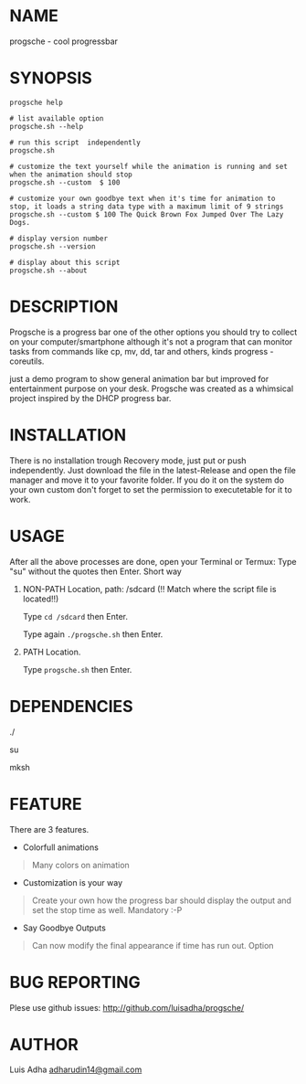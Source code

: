 # NAME

progsche - cool progressbar

# SYNOPSIS
    progsche help
    
    # list available option
    progsche.sh --help

    # run this script  independently
    progsche.sh

    # customize the text yourself while the animation is running and set when the animation should stop
    progsche.sh --custom  $ 100

    # customize your own goodbye text when it's time for animation to stop, it loads a string data type with a maximum limit of 9 strings
    progsche.sh --custom $ 100 The Quick Brown Fox Jumped Over The Lazy Dogs. 

    # display version number
    progsche.sh --version

    # display about this script 
    progsche.sh --about

# DESCRIPTION
Progsche is a progress bar one of the other options you should try to collect on your computer/smartphone although it's not a program that can monitor tasks from commands like cp, mv, dd, tar and others, kinds progress - coreutils.

just a demo program to show general animation bar but improved for entertainment purpose on your desk. Progsche was created as a whimsical project inspired by the DHCP progress bar.

# INSTALLATION
There is no installation trough Recovery mode, just put or push independently.
Just download the file in the latest-Release and open the file manager and move it to your favorite folder. If you do it on the system do your own custom don't forget to set the permission to executetable for it to work.

# USAGE
After all the above processes are done, open your Terminal or Termux:
Type "su" without the quotes then Enter.
Short way
1. NON-PATH Location, path: /sdcard (!! Match where the script file is located!!)

    Type `cd /sdcard` then Enter.
        
    Type again `./progsche.sh` then Enter.

2. PATH Location.

    Type `progsche.sh` then Enter.

# DEPENDENCIES
./

su

mksh

# FEATURE
There are 3 features.

- Colorfull animations
> Many colors on animation
- Customization is your way
> Create your own how the progress bar should display the output and set the stop time as well. Mandatory :-P
- Say Goodbye Outputs
> Can now modify the final appearance if time has run out. Option

# BUG REPORTING

Plese use github issues: http://github.com/luisadha/progsche/

# AUTHOR

Luis Adha <adharudin14@gmail.com>
